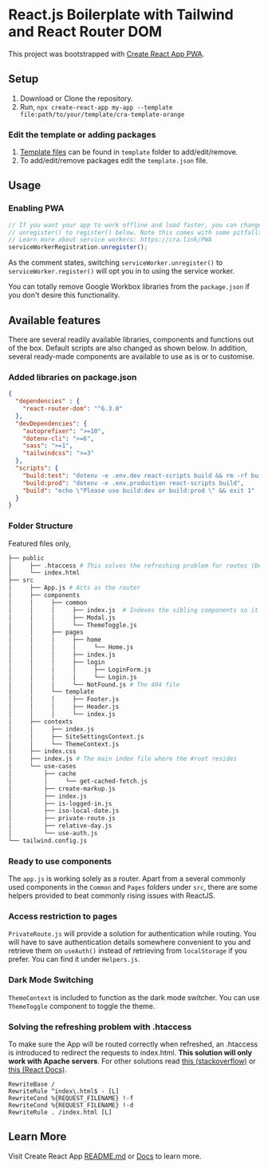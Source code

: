 # React.js Boilerplate with Tailwind and React Router DOM

This project was bootstrapped with [Create React App PWA](https://create-react-app.dev/docs/making-a-progressive-web-app/).

## Setup
1. Download or Clone the repository.
2. Run, `npx create-react-app my-app --template file:path/to/your/template/cra-template-orange`

### Edit the template or adding packages
1. [Template files](#folder-structure) can be found in `template` folder to add/edit/remove.
2. To add/edit/remove packages edit the `template.json` file.

## Usage
### Enabling PWA
```javascript
// If you want your app to work offline and load faster, you can change
// unregister() to register() below. Note this comes with some pitfalls.
// Learn more about service workers: https://cra.link/PWA
serviceWorkerRegistration.unregister();
```
As the comment states, switching `serviceWorker.unregister()` to `serviceWorker.register()` will opt you in to using the service worker.

You can totally remove Google Workbox libraries from the `package.json` if you don't desire this functionality.

## Available features
There are several readily available libraries, components and functions out of the box. Default scripts are also changed as shown below. In addition, several ready-made components are available to use as is or to customise.

### Added libraries on package.json

```json
{
  "dependencies" : {
    "react-router-dom": "^6.3.0"
  },
  "devDependencies": {
    "autoprefixer": ">=10",
    "dotenv-cli": ">=6",
    "sass": ">=1",
    "tailwindcss": ">=3"
  },
  "scripts": {
    "build:test": "dotenv -e .env.dev react-scripts build && rm -rf build-test && cp -r build build-test",
    "build:prod": "dotenv -e .env.production react-scripts build",
    "build": "echo \"Please use build:dev or build:prod \" && exit 1"
  }
}
```

### Folder Structure
Featured files only,
```bash
├── public
│     ├── .htaccess # This solves the refreshing problem for routes (Described in a later section)
│     └── index.html
├── src
│     ├── App.js # Acts as the router
│     ├── components
│     │     ├── common
│     │     │     ├── index.js  # Indexes the sibling components so it will be able to import all in one line)
│     │     │     ├── Modal.js
│     │     │     └── ThemeToggle.js
│     │     ├── pages
│     │     │     ├── home
│     │     │     │     └── Home.js
│     │     │     ├── index.js
│     │     │     ├── login
│     │     │     │     ├── LoginForm.js
│     │     │     │     └── Login.js
│     │     │     └── NotFound.js # The 404 file
│     │     └── template
│     │     │     ├── Footer.js
│     │     │     ├── Header.js
│     │     │     └── index.js
│     ├── contexts
│     │     ├── index.js
│     │     ├── SiteSettingsContext.js
│     │     └── ThemeContext.js
│     ├── index.css
│     ├── index.js # The main index file where the #root resides
│     └── use-cases
│         ├── cache
│         │     └── get-cached-fetch.js
│         ├── create-markup.js
│         ├── index.js
│         ├── is-logged-in.js
│         ├── iso-local-date.js
│         ├── private-route.js
│         ├── relative-day.js
│         └── use-auth.js
└── tailwind.config.js
```

### Ready to use components

The `app.js` is working solely as a router. Apart from a several commonly used components in the `Common` and `Pages` folders under `src`, there are some helpers provided to beat commonly rising issues with ReactJS.

### Access restriction to pages
`PrivateRoute.js` will provide a solution for authentication while routing. You will have to save authentication details somewhere convenient to you and retrieve them on `useAuth()` instead of retrieving from `localStorage` if you prefer. You can find it under `Helpers.js`.

### Dark Mode Switching
`ThemeContext` is included to function as the dark mode switcher. You can use `ThemeToggle` component to toggle the theme.

### Solving the refreshing problem with .htaccess
To make sure the App will be routed correctly when refreshed, an .htaccess is introduced to redirect the requests to index.html. **This solution will only work with Apache servers**. For other solutions read [this (stackoverflow)](https://stackoverflow.com/questions/27928372/react-router-urls-dont-work-when-refreshing-or-writing-manually) or [this (React Docs)](https://create-react-app.dev/docs/deployment/#serving-apps-with-client-side-routing).

```text
RewriteBase /
RewriteRule ^index\.html$ - [L]
RewriteCond %{REQUEST_FILENAME} !-f
RewriteCond %{REQUEST_FILENAME} !-d
RewriteRule . /index.html [L]
```


## Learn More
Visit Create React App [README.md](https://github.com/facebook/create-react-app/blob/main/packages/cra-template/template/README.md) or [Docs](https://create-react-app.dev/docs/getting-started) to learn more.